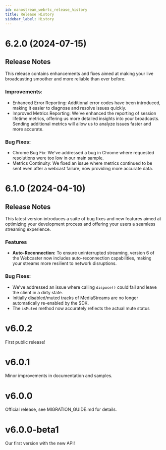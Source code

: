 ```yaml
---
id: nanostream_webrtc_release_history
title: Release History
sidebar_label: History
---
```



# 6.2.0 (2024-07-15)


## Release Notes

This release contains enhancements and fixes aimed at making your live broadcasting smoother and more reliable than ever before.


### Improvements:

  - Enhanced Error Reporting: Additional error codes have been introduced, making it easier to diagnose and resolve issues quickly.
  - Improved Metrics Reporting: We've enhanced the reporting of session lifetime metrics, offering us more detailed insights into your broadcasts.  Sending additional metrics will allow us to analyze issues faster and more accurate.

### Bug Fixes:

 - Chrome Bug Fix: We've addressed a bug in Chrome where requested resolutions were too low in our main sample.
 - Metrics Continuity: We fixed an issue where metrics continued to be sent even after a webcast failure, now providing more accurate data.


# 6.1.0 (2024-04-10)


## Release Notes


 This latest version introduces a suite of bug fixes and new features aimed at optimizing your development process and offering your users a seamless streaming experience.

### Features

- **Auto-Reconnection:** To ensure uninterrupted streaming, version 6 of the Webcaster now includes auto-reconnection capabilities, making your streams more resilient to network disruptions.

### Bug Fixes:

- We've addressed an issue where calling `dispose()` could fail and leave the client in a dirty state. 
- Initially disabled/muted tracks of MediaStreams are no longer automatically re-enabled by the SDK.
- The `isMuted` method now accurately reflects the actual mute status


# v6.0.2

First public release!

# v6.0.1

Minor improvements in documentation and samples.

# v6.0.0

Official release, see MIGRATION_GUIDE.md for details.

# v6.0.0-beta1

Our first version with the new API!
